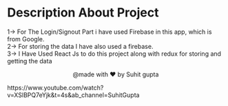 # Description About Project

1-> For The Login/Signout Part i have used Firebase in this app, which is from Google.
<br/>
2-> For storing the data I have also used a firebase.
<br/>
3-> I Have Used React Js to do this project along with redux for storing and getting the data
<br/>

<p align="center">@made with ❤️ by Suhit gupta</p>
https://www.youtube.com/watch?v=XSlBPQ7eYjk&t=4s&ab_channel=SuhitGupta
